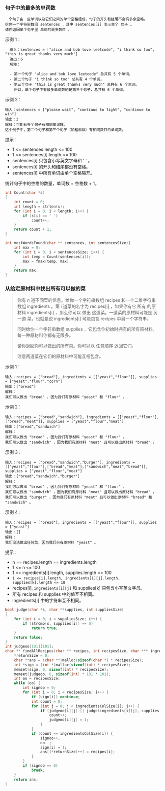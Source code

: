 ### 句子中的最多的单词数

```
一个句子由一些单词以及它们之间的单个空格组成，句子的开头和结尾不会有多余空格。
给你一个字符串数组 sentences ，其中 sentences[i] 表示单个 句子 。
请你返回单个句子里 单词的最多数目 。
```

示例 1：

```
  输入：sentences = ["alice and bob love leetcode", "i think so too", "this is great thanks very much"]
  输出：6
  解释：
  
  - 第一个句子 "alice and bob love leetcode" 总共有 5 个单词。
  - 第二个句子 "i think so too" 总共有 4 个单词。
  - 第三个句子 "this is great thanks very much" 总共有 6 个单词。
    所以，单个句子中有最多单词数的是第三个句子，总共有 6 个单词。
```

示例 2：

```
输入：sentences = ["please wait", "continue to fight", "continue to win"]
输出：3
解释：可能有多个句子有相同单词数。
这个例子中，第二个句子和第三个句子（加粗斜体）有相同数目的单词数。
```


提示：

- 1 <= sentences.length <= 100
- 1 <= sentences[i].length <= 100
- sentences[i] 只包含小写英文字母和 ' ' 。
- sentences[i] 的开头和结尾都没有空格。
- sentences[i] 中所有单词由单个空格隔开。

统计句子中的空格的数量，单词数 = 空格数 + 1。

```c
int Count(char *s)
{
    int count = 0;
    int length = strlen(s);
    for (int i = 0; i < length; i++) {
        if (s[i] == ' ')
            count++;
    }
    return count + 1;
}

int mostWordsFound(char ** sentences, int sentencesSize){
    int max = 0;
    for (int i = 0; i < sentencesSize; i++) {
        int temp = Count(sentences[i]);
        max = fmax(temp, max);
    }
    return max;
}
```

### 从给定原材料中找出所有可以做的菜

> 你有 n 道不同菜的信息。给你一个字符串数组 recipes 和一个二维字符串数组 ingredients 。第 i 道菜的名字为 recipes[i] ，如果你有它 所有 的原材料 ingredients[i] ，那么你可以 做出 这道菜。一道菜的原材料可能是 另一道 菜，也就是说 ingredients[i] 可能包含 recipes 中另一个字符串。
>
> 同时给你一个字符串数组 supplies ，它包含你初始时拥有的所有原材料，每一种原材料你都有无限多。
>
> 请你返回你可以做出的所有菜。你可以以 任意顺序 返回它们。
>
> 注意两道菜在它们的原材料中可能互相包含。
>

示例 1：

```
输入：recipes = ["bread"], ingredients = [["yeast","flour"]], supplies = ["yeast","flour","corn"]
输出：["bread"]
解释：
我们可以做出 "bread" ，因为我们有原材料 "yeast" 和 "flour" 。
```

示例 2：

```
输入：recipes = ["bread","sandwich"], ingredients = [["yeast","flour"],["bread","meat"]], supplies = ["yeast","flour","meat"]
输出：["bread","sandwich"]
解释：
我们可以做出 "bread" ，因为我们有原材料 "yeast" 和 "flour" 。
我们可以做出 "sandwich" ，因为我们有原材料 "meat" 且可以做出原材料 "bread" 。
```

示例 3：

```
输入：recipes = ["bread","sandwich","burger"], ingredients = [["yeast","flour"],["bread","meat"],["sandwich","meat","bread"]], supplies = ["yeast","flour","meat"]
输出：["bread","sandwich","burger"]
解释：
我们可以做出 "bread" ，因为我们有原材料 "yeast" 和 "flour" 。
我们可以做出 "sandwich" ，因为我们有原材料 "meat" 且可以做出原材料 "bread" 。
我们可以做出 "burger" ，因为我们有原材料 "meat" 且可以做出原材料 "bread" 和 "sandwich" 。
```

示例 4：

```
输入：recipes = ["bread"], ingredients = [["yeast","flour"]], supplies = ["yeast"]
输出：[]
解释：
我们没法做出任何菜，因为我们只有原材料 "yeast" 。
```


提示：

- n == recipes.length == ingredients.length
- 1 <= n <= 100
- 1 <= ingredients[i].length, supplies.length <= 100
- `1 <= recipes[i].length, ingredients[i][j].length, supplies[k].length <= 10`
- recipes[i], `ingredients[i][j]` 和 supplies[k] 只包含小写英文字母。
- 所有 recipes 和 supplies 中的值互不相同。
- ingredients[i] 中的字符串互不相同。

```c
bool judge(char *s, char **supplies, int suppliesSize)
{
    for (int i = 0; i < suppliesSize; i++) {
        if (strcmp(s, supplies[i]) == 0)
            return true;
    }
    return false;
}
int judgeoo[101][101];
char ** findAllRecipes(char ** recipes, int recipesSize, char *** ingredients, int ingredientsSize, int* ingredientsColSize, char ** supplies, int suppliesSize, int* returnSize){
    *returnSize = 0;
    char **ans = (char **)malloc(sizeof(char *) * recipesSize);
    int *sign = (int *)malloc(sizeof(int) * recipesSize);
    memset(sign, 0, sizeof(int) * recipesSize);
    memset(judgeoo, 0, sizeof(int) * 101 * 101);
    int oo = recipesSize;
    while (oo) {
        int signoo = 0;
        for (int i = 0; i < recipesSize; i++) {
            if (sign[i]) continue;
            int count = 0;
            for (int j = 0; j < ingredientsColSize[i]; j++) {
                if (judgeoo[i][j] || judge(ingredients[i][j], supplies, suppliesSize) || judge(ingredients[i][j], ans, *returnSize)) {
                    count++;
                    judgeoo[i][j] = 1;
                }
            }
            if (count == ingredientsColSize[i]) {
                signoo++;
                oo--;
                sign[i] = 1;
                ans[(*returnSize)++] = recipes[i];
            }
        }
        if (signoo == 0)
            break;
    }
    return ans;
}
```

